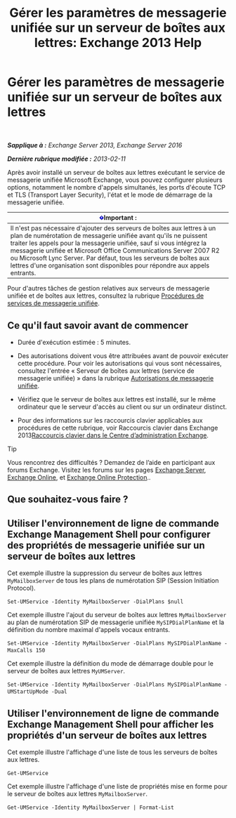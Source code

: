 ﻿---
title: 'Gérer les paramètres de messagerie unifiée sur un serveur de boîtes aux lettres: Exchange 2013 Help'
TOCTitle: Gérer les paramètres de messagerie unifiée sur un serveur de boîtes aux lettres
ms:assetid: 6df4853d-21d2-473f-b0ca-ebc996d8794a
ms:mtpsurl: https://technet.microsoft.com/fr-fr/library/Aa998815(v=EXCHG.150)
ms:contentKeyID: 50555407
ms.date: 05/23/2018
mtps_version: v=EXCHG.150
f1_keywords:
- Microsoft.Exchange.Management.SnapIn.Esm.Servers.UnifiedMessaging.UMServerPropertiesPropertyPage
ms.translationtype: MT
---

# Gérer les paramètres de messagerie unifiée sur un serveur de boîtes aux lettres

 

_**Sapplique à :** Exchange Server 2013, Exchange Server 2016_

_**Dernière rubrique modifiée :** 2013-02-11_

Après avoir installé un serveur de boîtes aux lettres exécutant le service de messagerie unifiée Microsoft Exchange, vous pouvez configurer plusieurs options, notamment le nombre d'appels simultanés, les ports d'écoute TCP et TLS (Transport Layer Security), l'état et le mode de démarrage de la messagerie unifiée.

<table>
<thead>
<tr class="header">
<th><img src="images/JJ159813.important(EXCHG.150).gif" title="Important" alt="Important" />Important :</th>
</tr>
</thead>
<tbody>
<tr class="odd">
<td>Il n'est pas nécessaire d'ajouter des serveurs de boîtes aux lettres à un plan de numérotation de messagerie unifiée avant qu'ils ne puissent traiter les appels pour la messagerie unifiée, sauf si vous intégrez la messagerie unifiée et Microsoft Office Communications Server 2007 R2 ou Microsoft Lync Server. Par défaut, tous les serveurs de boîtes aux lettres d'une organisation sont disponibles pour répondre aux appels entrants.</td>
</tr>
</tbody>
</table>


Pour d'autres tâches de gestion relatives aux serveurs de messagerie unifiée et de boîtes aux lettres, consultez la rubrique [Procédures de services de messagerie unifiée](um-services-procedures-exchange-2013-help.md).

## Ce qu'il faut savoir avant de commencer

  - Durée d'exécution estimée : 5 minutes.

  - Des autorisations doivent vous être attribuées avant de pouvoir exécuter cette procédure. Pour voir les autorisations qui vous sont nécessaires, consultez l'entrée « Serveur de boîtes aux lettres (service de messagerie unifiée) » dans la rubrique [Autorisations de messagerie unifiée](unified-messaging-permissions-exchange-2013-help.md).

  - Vérifiez que le serveur de boîtes aux lettres est installé, sur le même ordinateur que le serveur d'accès au client ou sur un ordinateur distinct.

  - Pour des informations sur les raccourcis clavier applicables aux procédures de cette rubrique, voir Raccourcis clavier dans Exchange 2013[Raccourcis clavier dans le Centre d’administration Exchange](keyboard-shortcuts-in-the-exchange-admin-center-exchange-online-protection-help.md).

> [!TIP]
> Vous rencontrez des difficultés ? Demandez de l’aide en participant aux forums Exchange. Visitez les forums sur les pages <a href="https://go.microsoft.com/fwlink/p/?linkid=60612">Exchange Server</a>, <a href="https://go.microsoft.com/fwlink/p/?linkid=267542">Exchange Online</a>, et <a href="https://go.microsoft.com/fwlink/p/?linkid=285351">Exchange Online Protection</a>..


## Que souhaitez-vous faire ?

## Utiliser l'environnement de ligne de commande Exchange Management Shell pour configurer des propriétés de messagerie unifiée sur un serveur de boîtes aux lettres

Cet exemple illustre la suppression du serveur de boîtes aux lettres `MyMailboxServer` de tous les plans de numérotation SIP (Session Initiation Protocol).

    Set-UMService -Identity MyMailboxServer -DialPlans $null

Cet exemple illustre l'ajout du serveur de boîtes aux lettres `MyMailboxServer` au plan de numérotation SIP de messagerie unifiée `MySIPDialPlanName` et la définition du nombre maximal d'appels vocaux entrants.

    Set-UMService -Identity MyMailboxServer -DialPlans MySIPDialPlanName -MaxCalls 150 

Cet exemple illustre la définition du mode de démarrage double pour le serveur de boîtes aux lettres `MyUMServer`.

    Set-UMService -Identity MyMailboxServer -DialPlans MySIPDialPlanName -UMStartUpMode -Dual 

## Utiliser l'environnement de ligne de commande Exchange Management Shell pour afficher les propriétés d'un serveur de boîtes aux lettres

Cet exemple illustre l'affichage d'une liste de tous les serveurs de boîtes aux lettres.

    Get-UMService

Cet exemple illustre l'affichage d'une liste de propriétés mise en forme pour le serveur de boîtes aux lettres `MyMailboxServer`.

    Get-UMService -Identity MyMailboxServer | Format-List


